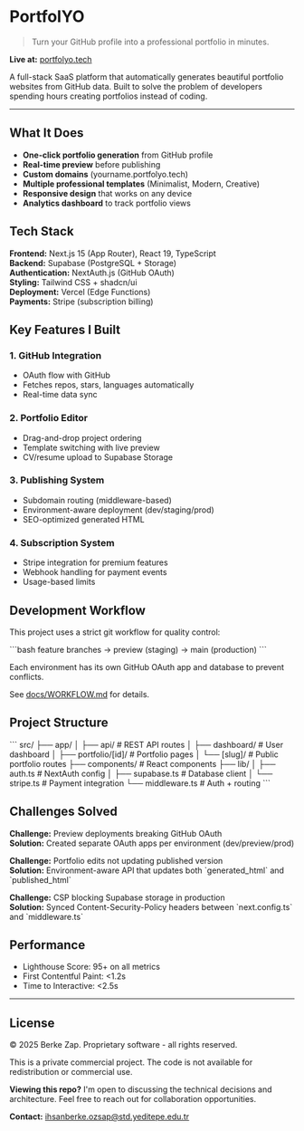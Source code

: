 # PortfolYO

> Turn your GitHub profile into a professional portfolio in minutes.

**Live at:** [portfolyo.tech](https://portfolyo.tech)

A full-stack SaaS platform that automatically generates beautiful portfolio websites from GitHub data. Built to solve the problem of developers spending hours creating portfolios instead of coding.

---

## What It Does

- **One-click portfolio generation** from GitHub profile
- **Real-time preview** before publishing
- **Custom domains** (yourname.portfolyo.tech)
- **Multiple professional templates** (Minimalist, Modern, Creative)
- **Responsive design** that works on any device
- **Analytics dashboard** to track portfolio views

## Tech Stack

**Frontend:** Next.js 15 (App Router), React 19, TypeScript  
**Backend:** Supabase (PostgreSQL + Storage)  
**Authentication:** NextAuth.js (GitHub OAuth)  
**Styling:** Tailwind CSS + shadcn/ui  
**Deployment:** Vercel (Edge Functions)  
**Payments:** Stripe (subscription billing)

## Key Features I Built

### 1. GitHub Integration

- OAuth flow with GitHub
- Fetches repos, stars, languages automatically
- Real-time data sync

### 2. Portfolio Editor

- Drag-and-drop project ordering
- Template switching with live preview
- CV/resume upload to Supabase Storage

### 3. Publishing System

- Subdomain routing (middleware-based)
- Environment-aware deployment (dev/staging/prod)
- SEO-optimized generated HTML

### 4. Subscription System

- Stripe integration for premium features
- Webhook handling for payment events
- Usage-based limits

## Development Workflow

This project uses a strict git workflow for quality control:

\`\`\`bash
feature branches → preview (staging) → main (production)
\`\`\`

Each environment has its own GitHub OAuth app and database to prevent conflicts.

See [docs/WORKFLOW.md](docs/WORKFLOW.md) for details.

## Project Structure

\`\`\`
src/
├── app/
│ ├── api/ # REST API routes
│ ├── dashboard/ # User dashboard
│ ├── portfolio/[id]/ # Portfolio pages
│ └── [slug]/ # Public portfolio routes
├── components/ # React components
├── lib/
│ ├── auth.ts # NextAuth config
│ ├── supabase.ts # Database client
│ └── stripe.ts # Payment integration
└── middleware.ts # Auth + routing
\`\`\`

## Challenges Solved

**Challenge:** Preview deployments breaking GitHub OAuth  
**Solution:** Created separate OAuth apps per environment (dev/preview/prod)

**Challenge:** Portfolio edits not updating published version  
**Solution:** Environment-aware API that updates both \`generated_html\` and \`published_html\`

**Challenge:** CSP blocking Supabase storage in production  
**Solution:** Synced Content-Security-Policy headers between \`next.config.ts\` and \`middleware.ts\`

## Performance

- Lighthouse Score: 95+ on all metrics
- First Contentful Paint: <1.2s
- Time to Interactive: <2.5s

---

## License

© 2025 Berke Zap. Proprietary software - all rights reserved.

This is a private commercial project. The code is not available for redistribution or commercial use.

**Viewing this repo?** I'm open to discussing the technical decisions and architecture. Feel free to reach out for collaboration opportunities.

**Contact:** ihsanberke.ozsap@std.yeditepe.edu.tr

